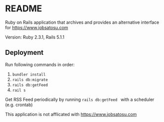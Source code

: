 # README

Ruby on Rails application that archives and provides an alternative interface for https://www.jobsatosu.com

Version: Ruby 2.3.1, Rails 5.1.1

## Deployment
Run following commands in order:
  1. ``` bundler install ```
  2. ``` rails db:migrate ```
  3. ``` rails db:getFeed ```
  3. ``` rail s ```

Get RSS Feed periodically by running ```rails db:getFeed ``` with a scheduler (e.g. crontab)




This application is not afflicated with https://www.jobsatosu.com
